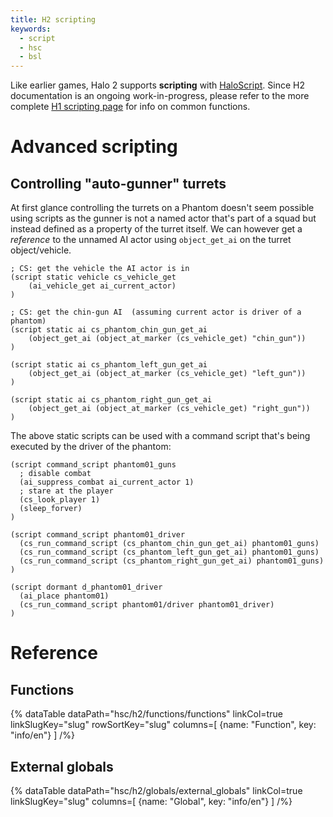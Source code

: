 ```yaml
---
title: H2 scripting
keywords:
  - script
  - hsc
  - bsl
---
```

Like earlier games, Halo 2 supports **scripting** with [HaloScript](~general/scripting). Since H2 documentation is an ongoing work-in-progress, please refer to the more complete [H1 scripting page](~h1/scripting) for info on common functions.

# Advanced scripting
## Controlling "auto-gunner" turrets
At first glance controlling the turrets on a Phantom doesn't seem possible using scripts as the gunner is not a named actor that's part of a squad but instead defined as a property of the turret itself. We can however get a *reference* to the unnamed AI actor using `object_get_ai` on the turret object/vehicle.

```hsc
; CS: get the vehicle the AI actor is in
(script static vehicle cs_vehicle_get
    (ai_vehicle_get ai_current_actor)
)

; CS: get the chin-gun AI  (assuming current actor is driver of a phantom)
(script static ai cs_phantom_chin_gun_get_ai
    (object_get_ai (object_at_marker (cs_vehicle_get) "chin_gun"))
)

(script static ai cs_phantom_left_gun_get_ai
    (object_get_ai (object_at_marker (cs_vehicle_get) "left_gun"))
)

(script static ai cs_phantom_right_gun_get_ai
    (object_get_ai (object_at_marker (cs_vehicle_get) "right_gun"))
)
```

The above static scripts can be used with a command script that's being executed by the driver of the phantom:

```hsc
(script command_script phantom01_guns
  ; disable combat
  (ai_suppress_combat ai_current_actor 1)
  ; stare at the player
  (cs_look_player 1)
  (sleep_forver)
)

(script command_script phantom01_driver
  (cs_run_command_script (cs_phantom_chin_gun_get_ai) phantom01_guns)
  (cs_run_command_script (cs_phantom_left_gun_get_ai) phantom01_guns)
  (cs_run_command_script (cs_phantom_right_gun_get_ai) phantom01_guns)
)

(script dormant d_phantom01_driver
  (ai_place phantom01)
  (cs_run_command_script phantom01/driver phantom01_driver)
)
```

# Reference

## Functions

{% dataTable
  dataPath="hsc/h2/functions/functions"
  linkCol=true
  linkSlugKey="slug"
  rowSortKey="slug"
  columns=[
    {name: "Function", key: "info/en"}
  ]
/%}

## External globals
{% dataTable
  dataPath="hsc/h2/globals/external_globals"
  linkCol=true
  linkSlugKey="slug"
  columns=[
    {name: "Global", key: "info/en"}
  ]
/%}
